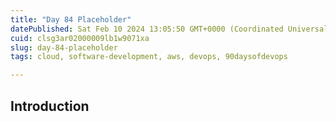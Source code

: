 ```yaml
---
title: "Day 84 Placeholder"
datePublished: Sat Feb 10 2024 13:05:50 GMT+0000 (Coordinated Universal Time)
cuid: clsg3ar02000009lb1w9071xa
slug: day-84-placeholder
tags: cloud, software-development, aws, devops, 90daysofdevops

---
```


## Introduction